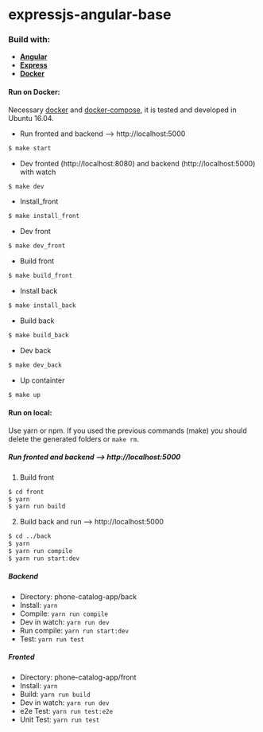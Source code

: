 # expressjs-angular-base


### Build with:

  * **[Angular](https://angular.io/)**
  * **[Express](http://expressjs.com/)**
  * **[Docker](https://www.docker.com/)**


#### Run on Docker:

Necessary [docker](https://docs.docker.com/engine/installation/) and [docker-compose](https://docs.docker.com/compose/install/), it is tested and developed in Ubuntu 16.04.

* Run fronted and backend --> http://localhost:5000
```bash
$ make start
```

* Dev fronted (http://localhost:8080) and backend (http://localhost:5000) with watch
```bash
$ make dev
```

* Install_front
```bash
$ make install_front
```

* Dev front
```bash
$ make dev_front
```

* Build front
```bash
$ make build_front
```

* Install back
```bash
$ make install_back
```

* Build back
```bash
$ make build_back
```

* Dev back
```bash
$ make dev_back
```

* Up containter
```bash
$ make up
```

#### Run on local:

Use yarn or npm.
If you used the previous commands (make) you should delete the generated folders or `make rm`.


##### Run fronted and backend --> http://localhost:5000

  1. Build front
  ```bash
  $ cd front
  $ yarn
  $ yarn run build
  ```
  2. Build back and run --> http://localhost:5000
  ```bash
  $ cd ../back
  $ yarn
  $ yarn run compile
  $ yarn run start:dev
  ```

##### Backend

  * Directory: phone-catalog-app/back
  * Install: `yarn`
  * Compile: `yarn run compile`
  * Dev in watch: `yarn run dev`
  * Run compile: `yarn run start:dev`
  * Test: `yarn run test`  


##### Fronted

* Directory: phone-catalog-app/front
* Install: `yarn`
* Build: `yarn run build`
* Dev in watch: `yarn run dev`
* e2e Test: `yarn run test:e2e`  
* Unit Test: `yarn run test`
